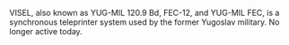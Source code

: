 VISEL, also known as YUG-MIL 120.9 Bd, FEC-12, and YUG-MIL FEC, is a synchronous teleprinter system used by the former Yugoslav military. No longer active today.